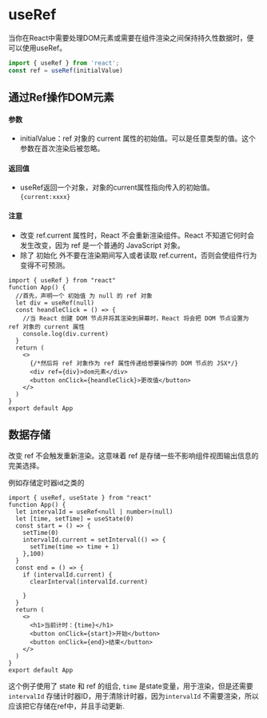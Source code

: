 # useRef
当你在React中需要处理DOM元素或需要在组件渲染之间保持持久性数据时，便可以使用useRef。

```ts
import { useRef } from 'react';
const ref = useRef(initialValue)
```

## 通过Ref操作DOM元素

#### 参数 
- initialValue：ref 对象的 current 属性的初始值。可以是任意类型的值。这个参数在首次渲染后被忽略。

#### 返回值 
- useRef返回一个对象，对象的current属性指向传入的初始值。 `{current:xxxx}`

#### 注意 
- 改变 ref.current 属性时，React 不会重新渲染组件。React 不知道它何时会发生改变，因为 ref 是一个普通的 JavaScript 对象。
- 除了 初始化 外不要在渲染期间写入或者读取 ref.current，否则会使组件行为变得不可预测。

```tsx
import { useRef } from "react"
function App() {
  //首先，声明一个 初始值 为 null 的 ref 对象
  let div = useRef(null)
  const heandleClick = () => {
    //当 React 创建 DOM 节点并将其渲染到屏幕时，React 将会把 DOM 节点设置为 ref 对象的 current 属性
    console.log(div.current)
  }
  return (
    <>
      {/*然后将 ref 对象作为 ref 属性传递给想要操作的 DOM 节点的 JSX*/}
      <div ref={div}>dom元素</div>
      <button onClick={heandleClick}>更改值</button>
    </>
  )
}
export default App
```

## 数据存储

改变 ref 不会触发重新渲染。这意味着 ref 是存储一些不影响组件视图输出信息的完美选择。

例如存储定时器id之类的

```tsx
import { useRef, useState } from "react"
function App() {
  let intervalId = useRef<null | number>(null)
  let [time, setTime] = useState(0)
  const start = () => {
    setTime(0)
    intervalId.current = setInterval(() => {
      setTime(time => time + 1)
    },100)
  }
  const end = () => {
    if (intervalId.current) {
      clearInterval(intervalId.current)
      
    }
  }
  return (
    <>
      <h1>当前计时：{time}</h1>
      <button onClick={start}>开始</button>
      <button onClick={end}>结束</button>
    </>
  )
}
export default App
```
这个例子使用了 state 和 ref 的组合, `time` 是state变量，用于渲染，但是还需要`intervalId` 存储计时器ID，用于清除计时器，因为`intervalId` 不需要渲染，所以应该把它存储在ref中，并且手动更新.